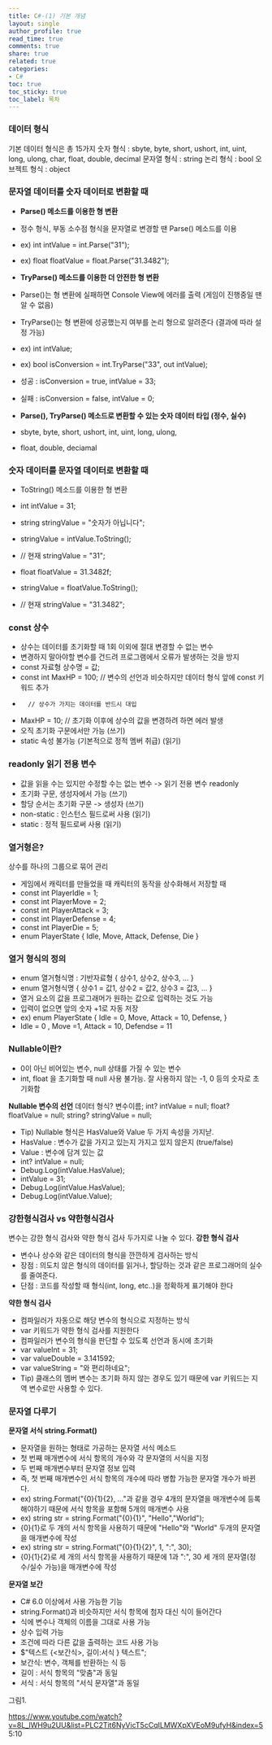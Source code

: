 ```yaml
---
title: C#-(1) 기본 개념
layout: single
author_profile: true
read_time: true
comments: true
share: true
related: true
categories:
- C#
toc: true
toc_sticky: true
toc_label: 목차
---
```



### 데이터 형식
기본 데이터 형식은 총 15가지
숫자 형식 : sbyte, byte, short, ushort, int, uint, long, ulong, char, float, double, decimal
문자열 형식 : string
논리 형식 : bool 
오브젝트 형식 : object

### 문자열 데이터를 숫자 데이터로 변환할 때
- **Parse() 메소드를 이용한 형 변환**
- 정수 형식, 부동 소수점 형식을 문자열로 변경할 땐 Parse() 메소드를 이용
- ex) int intValue = int.Parse("31");
- ex) float floatValue = float.Parse("31.3482");

- **TryParse() 메소드를 이용한 더 안전한 형 변환**
- Parse()는 형 변환에 실패하면 Console View에 에러를 출력 (게임이 진행중일 땐 알 수 없음)
- TryParse()는 형 변환에 성공했는지 여부를 논리 형으로 알려준다 (결과에 따라 설정 가능)
- ex) int intValue;
- ex) bool isConversion = int.TryParse("33", out intValue); 
- 성공 : isConversion = true, intValue = 33;
- 실패 : isConversion = false, intValue = 0;

- **Parse(), TryParse() 메소드로 변환할 수 있는 숫자 데이터 타입 (정수, 실수)**
- sbyte, byte, short, ushort, int, uint, long, ulong,
- float, double, deciamal

### 숫자 데이터를 문자열 데이터로 변환할 때
- ToString() 메소드를 이용한 형 변환
- int intValue = 31;
- string stringValue = "숫자가 아닙니다";
- stringValue = intValue.ToString();
- // 현재 stringValue = "31";

- float floatValue = 31.3482f;
- stringValue = floatValue.ToString();
- // 현재 stringValue = "31.3482";

### const 상수
- 상수는 데이터를 초기화할 때 1회 이외에 절대 변경할 수 없는 변수
- 변경하지 말아야할 변수를 건드려 프로그램에서 오류가 발생하는 것을 방지
- const 자료형 상수명 = 값;
- const int MaxHP = 100; // 변수의 선언과 비슷하지만 데이터 형식 앞에 const 키워드 추가
-       // 상수가 가지는 데이터를 반드시 대입
- MaxHP = 10;    // 초기화 이후에 상수의 값을 변경하려 하면 에러 발생
- 오직 초기화 구문에서만 가능 (쓰기)
- static 속성 불가능 (기본적으로 정적 멤버 취급) (읽기)


### readonly 읽기 전용 변수
- 값을 읽을 수는 있지만 수정할 수는 없는 변수 -> 읽기 전용 변수 readonly
- 초기화 구문, 생성자에서 가능 (쓰기)
- 할당 순서는 초기화 구문 -> 생성자 (쓰기)
- non-static : 인스턴스 필드로써 사용 (읽기)
- static : 정적 필드로써 사용 (읽기)

### 열거형은?
상수를 하나의 그룹으로 묶어 관리
- 게임에서 캐릭터를 만들었을 때 캐릭터의 동작을 상수화해서 저장할 때
- const int PlayerIdle = 1;
- const int PlayerMove = 2;
- const int PlayerAttack = 3;
- const int PlayerDefense = 4;
- const int PlayerDie = 5;
- enum PlayerState { Idle, Move, Attack, Defense, Die }

### 열거 형식의 정의
- enum 열거형식명 : 기반자료형 { 상수1, 상수2, 상수3, ... } 
- enum 열거형식명 { 상수1 = 값1, 상수2 = 값2, 상수3 = 값3, ... }
- 열거 요소의 값을 프로그래머가 원하는 값으로 입력하는 것도 가능
- 입력이 없으면 앞의 숫자 +1로 자동 저장
- ex) enum PlayerState { Idle = 0, Move, Attack = 10, Defense, }
- Idle = 0 , Move =1, Attack = 10, Defendse = 11

### Nullable이란?
- 0이 아닌 비어있는 변수, null 상태를 가질 수 있는 변수
- int, float 을 초기화할 때 null 사용 불가능. 잘 사용하지 않는 -1, 0 등의 숫자로 초기화함

**Nullable 변수의 선언**
데이터 형식? 변수이름;
int? intValue = null;
float? floatValue = null;
string? stringValue = null;
- Tip) Nullable 형식은 HasValue와 Value 두 가지 속성을 가지낟.
- HasValue : 변수가 값을 가지고 있는지 가지고 있지 않은지 (true/false)
- Value : 변수에 담겨 있는 값
- int? intValue = null;
- Debug.Log(intValue.HasValue);
- intValue = 31;
- Debug.Log(intValue.HasValue);
- Debug.Log(intValue.Value);

### 강한형식검사 vs 약한형식검사
변수는 강한 형식 검사와 약한 형식 검사 두가지로 나눌 수 있다.
**강한 형식 검사**
- 변수나 상수와 같은 데이터의 형식을 깐깐하게 검사하는 방식
- 장점 : 의도치 않은 형식의 데이터를 읽거나, 할당하는 것과 같은 프로그래머의 실수를 줄여준다.
- 단점 : 코드를 작성할 때 형식(int, long, etc..)을 정확하게 표기해야 한다

**약한 형식 검사**
-  컴파일러가 자동으로 해당 변수의 형식으로 지정하는 방식
- var 키워드가 약한 형식 검사를 지원한다
- 컴파일러가 변수의 형식을 판단할 수 있도록 선언과 동시에 초기화
- var valueInt = 31;
- var valueDouble = 3.141592;
- var valueString = "와 편리하네요";
- Tip) 클래스의 멤버 변수는 초기화 하지 않는 경우도 있기 때문에 var 키워드는 지역 변수로만 사용할 수 있다.

### 문자열 다루기
**문자열 서식 string.Format()**
- 문자열을 원하는 형태로 가공하는 문자열 서식 메소드
- 첫 번째 매개변수에 서식 항목의 개수와 각 문자열의 서식을 지정
- 두 번째 매개변수부터 문자열 정보 입력
- 즉, 첫 번째 매개변수인 서식 항목의 개수에 따라 병합 가능한 문자열 개수가 바뀐다.
- ex) string.Format("{0}{1}{2}, ..."과 같을 경우 4개의 문자열을 매개변수에 등록해야하기 때문에 서식
항목을 포함해 5개의 매개변수 사용
- ex) string str = string.Format("{0}{1}", "Hello","World");
- {0}{1}로 두 개의 서식 항목을 사용하기 때문에 "Hello"와 "World" 두개의 문자열을 매개변수에 작성
- ex) string str = string.Format("{0}{1}{2}", 1, ":", 30);
- {0}{1}{2}로 세 개의 서식 항목을 사용하기 때문에 1과 ":", 30 세 개의 문자열(정수/실수 가능)을 매개변수에 작성

**문자열 보간**
- C# 6.0 이상에서 사용 가능한 기능
- string.Format()과 비슷하지만 서식 항목에 첨자 대신 식이 들어간다
- 식에 변수나 객체의 이름을 그대로 사용 가능
- 상수 입력 가능
- 조건에 따라 다른 값을 출력하는 코드 사용 가능
- $"텍스트 {<보간식>, 길이:서식 } 텍스트";
- 보간식: 변수, 객체를 반환하는 식 등
- 길이 : 서식 항목의 "맞춤"과 동일
- 서식 : 서식 항목의 "서식 문자열"과 동일

그림1.


https://www.youtube.com/watch?v=8L_lWH9u2UU&list=PLC2Tit6NyVicT5cCqILMWXpXVEoM9ufyH&index=5
5:10







